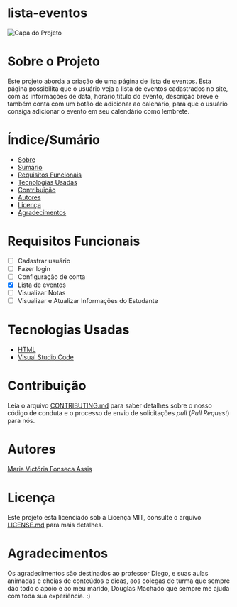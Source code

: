 # lista-eventos

![Capa do Projeto](https://www.serro.mg.gov.br/fotos/aee32eed5aead3e9d769911fe3943e12.jpg)

# Sobre o Projeto

Este projeto aborda a criação de uma página de lista de eventos. Esta página possibilita que o usuário veja a lista de eventos cadastrados no site, com as informações de data, horário,título do evento, descrição breve e também conta com um botão de adicionar ao calenário, para que o usuário consiga adicionar o evento em seu calendário como lembrete.

# Índice/Sumário

* [Sobre](#sobre-o-projeto)
* [Sumário](#índice/sumário)
* [Requisitos Funcionais](#requisitos-funcionais)
* [Tecnologias Usadas](#tecnologias-usadas)
* [Contribuição](#contribuição)
* [Autores](#autores)
* [Licença](#licença)
* [Agradecimentos](#agradecimentos)


# Requisitos Funcionais 

- [ ] Cadastrar usuário
- [ ] Fazer login
- [ ] Configuração de conta
- [x] Lista de eventos
- [ ] Visualizar Notas
- [ ] Visualizar e Atualizar Informações do Estudante

# Tecnologias Usadas

- [HTML](https://www.html.dev/)
- [Visual Studio Code](https://code.visualstudio.com/)

# Contribuição

Leia o arquivo [CONTRIBUTING.md](CONTRIBUTING.md) para saber detalhes sobre o nosso código de conduta e o processo de envio de solicitações *pull* (*Pull Request*) para nós.

# Autores

[Maria Victória Fonseca Assis](https://github.com/victoriafassis)

# Licença

Este projeto está licenciado sob a Licença MIT,  consulte o arquivo [LICENSE.md](LICENSE.md) para mais detalhes.

# Agradecimentos

Os agradecimentos são destinados ao professor Diego, e suas aulas animadas e cheias de conteúdos e dicas, aos colegas de turma que sempre dão todo o apoio e ao meu marido, Douglas Machado que sempre me ajuda com toda sua experiência. :)
